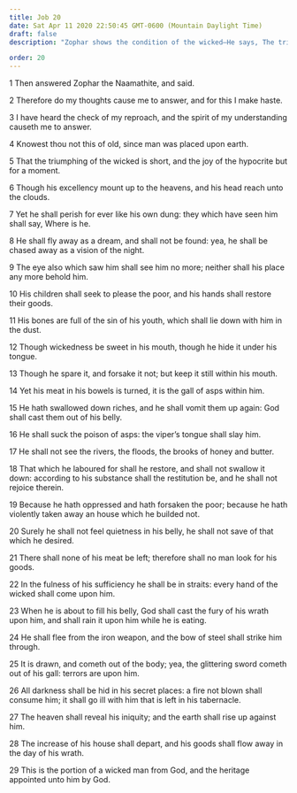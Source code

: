 ```yaml
---
title: Job 20
date: Sat Apr 11 2020 22:50:45 GMT-0600 (Mountain Daylight Time)
draft: false
description: "Zophar shows the condition of the wicked—He says, The triumphing of the wicked is short, and the joy of the hypocrite is but for a moment."

order: 20
---
```

    
1 Then answered Zophar the Naamathite, and said.

2 Therefore do my thoughts cause me to answer, and for this I make haste.

3 I have heard the check of my reproach, and the spirit of my understanding causeth me to answer.

4 Knowest thou not this of old, since man was placed upon earth.

5 That the triumphing of the wicked is short, and the joy of the hypocrite but for a moment.

6 Though his excellency mount up to the heavens, and his head reach unto the clouds.

7 Yet he shall perish for ever like his own dung: they which have seen him shall say, Where is he.

8 He shall fly away as a dream, and shall not be found: yea, he shall be chased away as a vision of the night.

9 The eye also which saw him shall see him no more; neither shall his place any more behold him.

10 His children shall seek to please the poor, and his hands shall restore their goods.

11 His bones are full of the sin of his youth, which shall lie down with him in the dust.

12 Though wickedness be sweet in his mouth, though he hide it under his tongue.

13 Though he spare it, and forsake it not; but keep it still within his mouth.

14 Yet his meat in his bowels is turned, it is the gall of asps within him.

15 He hath swallowed down riches, and he shall vomit them up again: God shall cast them out of his belly.

16 He shall suck the poison of asps: the viper’s tongue shall slay him.

17 He shall not see the rivers, the floods, the brooks of honey and butter.

18 That which he laboured for shall he restore, and shall not swallow it down: according to his substance shall the restitution be, and he shall not rejoice therein.

19 Because he hath oppressed and hath forsaken the poor; because he hath violently taken away an house which he builded not.

20 Surely he shall not feel quietness in his belly, he shall not save of that which he desired.

21 There shall none of his meat be left; therefore shall no man look for his goods.

22 In the fulness of his sufficiency he shall be in straits: every hand of the wicked shall come upon him.

23 When he is about to fill his belly, God shall cast the fury of his wrath upon him, and shall rain it upon him while he is eating.

24 He shall flee from the iron weapon, and the bow of steel shall strike him through.

25 It is drawn, and cometh out of the body; yea, the glittering sword cometh out of his gall: terrors are upon him.

26 All darkness shall be hid in his secret places: a fire not blown shall consume him; it shall go ill with him that is left in his tabernacle.

27 The heaven shall reveal his iniquity; and the earth shall rise up against him.

28 The increase of his house shall depart, and his goods shall flow away in the day of his wrath.

29 This is the portion of a wicked man from God, and the heritage appointed unto him by God.
